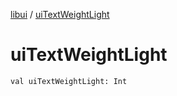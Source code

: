 [libui](index.md) / [uiTextWeightLight](./ui-text-weight-light.md)

# uiTextWeightLight

`val uiTextWeightLight: Int`